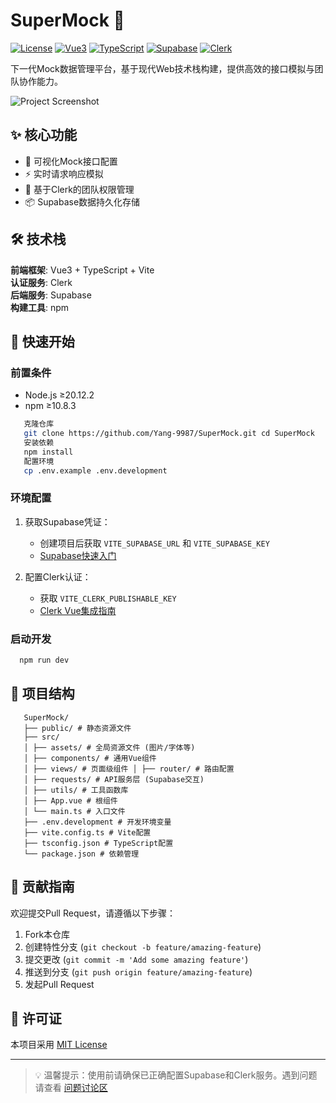 # SuperMock 🚀

[![License](https://img.shields.io/badge/License-MIT-green)](LICENSE)
[![Vue3](https://img.shields.io/badge/Vue-3.4.21-brightgreen)](https://vuejs.org/)
[![TypeScript](https://img.shields.io/badge/TypeScript-5.0.2-blue)](https://www.typescriptlang.org/)
[![Supabase](https://img.shields.io/badge/Supabase-2.39.8-blue)](https://supabase.com)
[![Clerk](https://img.shields.io/badge/@clerk/vue-1.2.1-blue)](https://clerk.com/)


下一代Mock数据管理平台，基于现代Web技术栈构建，提供高效的接口模拟与团队协作能力。

![Project Screenshot](./docs/screenshot.png) <!-- 建议添加实际项目截图 -->

## ✨ 核心功能

- 🧩 可视化Mock接口配置
- ⚡ 实时请求响应模拟
- 🔐 基于Clerk的团队权限管理
- 📦 Supabase数据持久化存储

## 🛠️ 技术栈

**前端框架**: Vue3 + TypeScript + Vite  
**认证服务**: Clerk  
**后端服务**: Supabase  
**构建工具**: npm

## 🚀 快速开始

### 前置条件
- Node.js ≥20.12.2
- npm ≥10.8.3
```bash
   克隆仓库
   git clone https://github.com/Yang-9987/SuperMock.git cd SuperMock
   安装依赖
   npm install
   配置环境
   cp .env.example .env.development
```

### 环境配置
1. 获取Supabase凭证：
   - 创建项目后获取 `VITE_SUPABASE_URL` 和 `VITE_SUPABASE_KEY`
   - [Supabase快速入门](https://supabase.com/docs/guides/with-vue-3)

2. 配置Clerk认证：
   - 获取 `VITE_CLERK_PUBLISHABLE_KEY`
   - [Clerk Vue集成指南](https://clerk.com/docs/quickstarts/vue)

### 启动开发
```bash
  npm run dev
```

## 📂 项目结构
```plaintext
   SuperMock/
   ├── public/ # 静态资源文件 
   ├── src/ 
   │ ├── assets/ # 全局资源文件 (图片/字体等) 
   │ ├── components/ # 通用Vue组件 
   │ ├── views/ # 页面级组件 │ ├── router/ # 路由配置
   │ ├── requests/ # API服务层 (Supabase交互)
   │ ├── utils/ # 工具函数库 
   │ ├── App.vue # 根组件 
   │ └── main.ts # 入口文件
   ├── .env.development # 开发环境变量 
   ├── vite.config.ts # Vite配置 
   ├── tsconfig.json # TypeScript配置 
   └── package.json # 依赖管理
```


## 🤝 贡献指南
欢迎提交Pull Request，请遵循以下步骤：
1. Fork本仓库
2. 创建特性分支 (`git checkout -b feature/amazing-feature`)
3. 提交更改 (`git commit -m 'Add some amazing feature'`)
4. 推送到分支 (`git push origin feature/amazing-feature`)
5. 发起Pull Request

## 📄 许可证
本项目采用 [MIT License](LICENSE)

---

> 💡 温馨提示：使用前请确保已正确配置Supabase和Clerk服务。遇到问题请查看 [问题讨论区](https://github.com/Yang-9987/SuperMock/issues)
